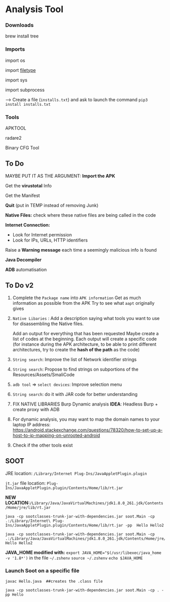 # Analysis Tool



### Downloads

brew install tree

### Imports

import os

import [filetype](https://github.com/h2non/filetype.py)

import sys

import subprocess

--> Create a file (`installs.txt`) and ask to launch the command `pip3 install installs.txt`



### Tools

APKTOOL

radare2

Binary CFG Tool 





## To Do

MAYBE PUT IT AS THE ARGUMENT: **Import the APK**

Get the **virustotal** Info

Get the Manifest

**Quit** (put in TEMP instead of removing Junk)

**Native Files:**
	check where these native files are being called in the code

**Internet Connection:**

- Look for Internet permission
- Look for IPs, URLs, HTTP identifiers

Raise a **Warning message** each time a seemingly malicious info is found

**Java Decompiler**

**ADB** automatisation





## To Do v2

1. Complete the `Package name` into `APK information` 
   Get as much information as possible from the APK
   Try to see what `aapt` originally gives
   
2. `Native Libaries` : Add a description saying what tools you want to use for disassembling the Native files. 

   Add an output for everything that has been requested
   Maybe create a list of codes at the beginning. Each output will create a specific code (for instance during the APK architecture, to be able to print different architectures, try to create the **hash of the path** as the code)

3. `String search`: Improve the list of Network identifier strings

4. `String search`: Propose to find strings on subportions of the Resources/Assets/SmaliCode

5. `adb tool` => `select devices`: Improve selection menu

6. `String search`: do it with JAR code for better understanding

7. FIX NATIVE LIBRARIES
   Burp Dynamic analysis
   **IDEA**: Headless Burp + create proxy with ADB

8. For dynamic analysis, you may want to map the domain names to your laptop IP address:  https://android.stackexchange.com/questions/78320/how-to-set-up-a-host-to-ip-mapping-on-unrooted-android

9. Check if the other tools exist







## SOOT



JRE location: `/Library/Internet Plug-Ins/JavaAppletPlugin.plugin`

`jt.jar` file location: `Plug-Ins/JavaAppletPlugin.plugin/Contents/Home/lib/rt.jar`

**NEW LOCATION:**`/Library/Java/JavaVirtualMachines/jdk1.8.0_261.jdk/Contents/Home/jre/lib/rt.jar`



```
java -cp sootclasses-trunk-jar-with-dependencies.jar soot.Main -cp .:/Library/Internet\ Plug-Ins/JavaAppletPlugin.plugin/Contents/Home/lib/rt.jar -pp  Hello Hello2
```



```
java -cp sootclasses-trunk-jar-with-dependencies.jar soot.Main -cp .:/Library/Java/JavaVirtualMachines/jdk1.8.0_261.jdk/Contents/Home/jre/lib/rt.jar Hello Hello2
```



**JAVA_HOME modified with:** 
`export JAVA_HOME="$(/usr/libexec/java_home -v '1.8*')`  in the file  `~/.zshenv`
`source ~/.zshenv`
`echo $JAVA_HOME`





### Launch Soot on a specific file

```
javac Hello.java  ##creates the .class file

java -cp sootclasses-trunk-jar-with-dependencies.jar soot.Main -cp . -pp Hello
```





